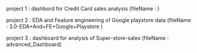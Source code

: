 project 1 : dashbord for Credit Card sales analysis (fileName : )

project 2 : EDA and Feature engineering of Google playstore data (fileName : 3.0-EDA+And+FE+Google+Playstore )

project 3 : dashboard for analysis of Super-store-sales (fileName : advanced_Dashboard)
